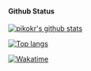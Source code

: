 #### Github Status

[![pikokr's github stats](https://github-readme-stats.vercel.app/api?username=pikokr)](https://github.com/pikokr)

[![Top langs](https://github-readme-stats.vercel.app/api/top-langs?username=pikokr)](https://github.com/pikokr)

[![Wakatime](https://github-readme-stats.vercel.app/api/wakatime?username=pikokr)](https://github.com/pikokr)
